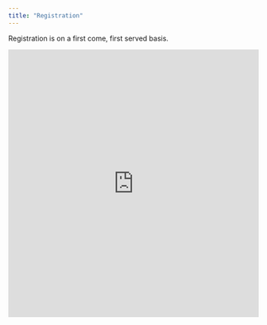 ```yaml
---
title: "Registration"
---
```


Registration is on a first come, first served basis.

<iframe
    id="JotFormIFrame-241830811248352"
    title="Tools for Theory Workshop Registration Form"
    onload="window.parent.scrollTo(0,0)"
    allowtransparency="true"
    allow="geolocation; microphone; camera; fullscreen"
    src="https://form.jotform.com/241830811248352"
    frameborder="0"
    style="min-width:100%;max-width:100%;height:539px;border:none;"
    scrolling="no"
>
</iframe>
<script src='https://cdn.jotfor.ms/s/umd/latest/for-form-embed-handler.js'></script>
<script>window.jotformEmbedHandler("iframe[id='JotFormIFrame-241830811248352']", "https://form.jotform.com/")</script>